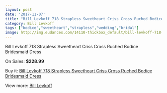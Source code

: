 ```yaml
---
layout: post
date: '2017-11-07'
title: "Bill Levkoff 718 Strapless Sweetheart Criss Cross Ruched Bodice Bridesmaid Dress"
category: Bill Levkoff
tags: ["bodice","sweetheart","strapless","wedding","bridal"]
image: http://img.eudances.com/14110-thickbox_default/bill-levkoff-718-strapless-sweetheart-criss-cross-ruched-bodice-bridesmaid-dress.jpg
---
```

Bill Levkoff 718 Strapless Sweetheart Criss Cross Ruched Bodice Bridesmaid Dress

On Sales: **$228.99**
<a href="https://www.eudances.com/en/bill-levkoff/4234-bill-levkoff-718-strapless-sweetheart-criss-cross-ruched-bodice-bridesmaid-dress.html"><amp-img layout="responsive" width="600" height="600" src="//img.eudances.com/14110-thickbox_default/bill-levkoff-718-strapless-sweetheart-criss-cross-ruched-bodice-bridesmaid-dress.jpg" alt="Bill Levkoff 718 Strapless Sweetheart Criss Cross Ruched Bodice Bridesmaid Dress 0" /></a>
<a href="https://www.eudances.com/en/bill-levkoff/4234-bill-levkoff-718-strapless-sweetheart-criss-cross-ruched-bodice-bridesmaid-dress.html"><amp-img layout="responsive" width="600" height="600" src="//img.eudances.com/14111-thickbox_default/bill-levkoff-718-strapless-sweetheart-criss-cross-ruched-bodice-bridesmaid-dress.jpg" alt="Bill Levkoff 718 Strapless Sweetheart Criss Cross Ruched Bodice Bridesmaid Dress 1" /></a>

Buy it: [Bill Levkoff 718 Strapless Sweetheart Criss Cross Ruched Bodice Bridesmaid Dress](https://www.eudances.com/en/bill-levkoff/4234-bill-levkoff-718-strapless-sweetheart-criss-cross-ruched-bodice-bridesmaid-dress.html "Bill Levkoff 718 Strapless Sweetheart Criss Cross Ruched Bodice Bridesmaid Dress")

View more: [Bill Levkoff](https://www.eudances.com/en/57-bill-levkoff "Bill Levkoff")